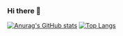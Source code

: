 ### Hi there 👋

<!--
**jinyeong-afk/jinyeong-afk** is a ✨ _special_ ✨ repository because its `README.md` (this file) appears on your GitHub profile.

Here are some ideas to get you started:

- 🔭 I’m currently working on ...
- 🌱 I’m currently learning ...
- 👯 I’m looking to collaborate on ...
- 🤔 I’m looking for help with ...
- 💬 Ask me about ...
- 📫 How to reach me: ...
- 😄 Pronouns: ...
- ⚡ Fun fact: ...
-->
[![Anurag's GitHub stats](https://github-readme-stats.vercel.app/api?username=jinyeong-afk)](https://github.com/jinyeong-afk/github-readme-stats) [![Top Langs](https://github-readme-stats.vercel.app/api/top-langs/?username=jinyeong-afk&layout=compact)](https://github.com/jinyeong-afk/github-readme-stats)



